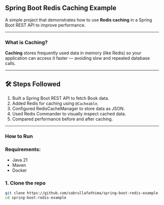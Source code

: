 ## Spring Boot Redis Caching Example

A simple project that demonstrates how to use **Redis caching** in a Spring Boot REST API to improve performance.

---

### What is Caching?

**Caching** stores frequently used data in memory (like Redis) so your application can access it faster — avoiding slow and repeated database calls.

---

## 🛠 Steps Followed

1. Built a Spring Boot REST API to fetch Book data.
2. Added Redis for caching using `@Cacheable`.
3. Configured RedisCacheManager to store data as JSON.
4. Used Redis Commander to visually inspect cached data.
5. Compared performance before and after caching.

---

### How to Run

### Requirements:
- Java 21
- Maven
- Docker

### 1. Clone the repo
```bash
git clone https://github.com/sabrullafathima/spring-boot-redis-example.git
cd spring-boot-redis-example
